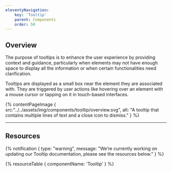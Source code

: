 ```yaml
---
eleventyNavigation:
    key: 'Tooltip'
    parent: Components
    order: 50
---
```


## Overview
The purpose of tooltips is to enhance the user experience by providing context and guidance, particularly when elements may not have enough space to display all the information or when certain functionalities need clarification.

Tooltips are displayed as a small box near the element they are associated with. They are triggered by user actions like hovering over an element with a mouse cursor or tapping on it in touch-based interfaces.

{% contentPageImage {
    src:"../../assets/img/components/tooltip/overview.svg",
    alt: "A tooltip that contains multiple lines of text and a close icon to dismiss."
} %}

---

## Resources

{% notification {
  type: "warning",
  message: "We’re currently working on updating our Tooltip documentation, please see the resources below."
} %}

{% resourceTable {
    componentName: 'Tooltip'
} %}
